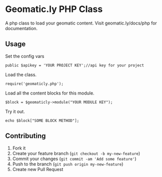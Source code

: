 # Geomatic.ly PHP Class

A php class to load your geomatic content. Visit geomatic.ly/docs/php for documentation.

## Usage

Set the config vars

    public $apikey = 'YOUR PROJECT KEY';//api key for your project

Load the class.

    require('geomaticly.php');

Load all the content blocks for this module.
    
    $block = $geomaticly->module("YOUR MODULE KEY");

Try it out.

    echo $block["SOME BLOCK METHOD"];


## Contributing
1. Fork it
2. Create your feature branch (`git checkout -b my-new-feature`)
3. Commit your changes (`git commit -am 'Add some feature'`)
4. Push to the branch (`git push origin my-new-feature`)
5. Create new Pull Request
